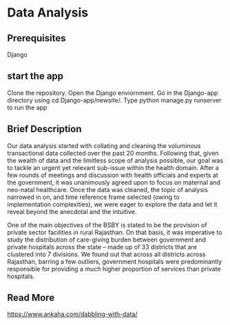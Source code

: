 # Data Analysis

## Prerequisites
Django

## start the app
Clone the repository. 
Open the Django enviornment.
Go in the Django-app directory using cd Django-app/newsite/.
Type python manage.py runserver to run the app

## Brief Description
Our data analysis started with collating and cleaning the voluminous transactional data collected over the past 20 months. Following that, given the wealth of data and the limitless scope of analysis possible, our goal was to tackle an urgent yet relevant sub-issue within the health domain. After a few rounds of meetings and discussion with health officials and experts at the government, it was unanimously agreed upon to focus on maternal and neo-natal healthcare. Once the data was cleaned, the topic of analysis narrowed in on, and time reference frame selected (owing to implementation complexities), we were eager to explore the data and let it reveal beyond the anecdotal and the intuitive.

One of the main objectives of the BSBY is stated to be the provision of private sector facilities in rural Rajasthan. On that basis, it was imperative to study the distribution of care-giving burden between government and private hospitals across the state – made up of 33 districts that are clustered into 7 divisions. We found out that across all districts across Rajasthan, barring a few outliers, government hospitals were predominantly responsible for providing a much higher proportion of services than private hospitals.

## Read More
https://www.ankaha.com/dabbling-with-data/
